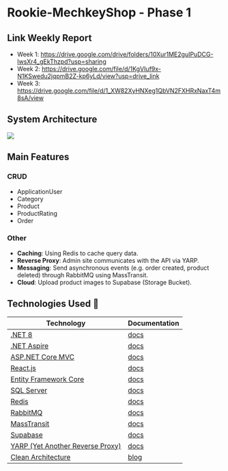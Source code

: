 # Rookie-MechkeyShop - Phase 1

## Link Weekly Report
-   Week 1: https://drive.google.com/drive/folders/10Xur1ME2guIPuDCG-lwsXr4_gEkThzpd?usp=sharing
-   Week 2: https://drive.google.com/file/d/1KgVIuf9x-N1KSwedu2jqpmB2Z-kp6yLd/view?usp=drive_link
-   Week 3: https://drive.google.com/file/d/1_XW82XyHNXeg1QbVN2FXHRxNaxT4m8sA/view

## System Architecture
<div>
  <img src="https://bsnnwuphmgsqfpvlqdwn.supabase.co/storage/v1/object/public/assets//MechKeyShop-Architecture.png" />
</div>

## Main Features
### CRUD
- ApplicationUser
- Category
- Product
- ProductRating
- Order
### Other
- **Caching**: Using Redis to cache query data.
- **Reverse Proxy**: Admin site communicates with the API via YARP.
- **Messaging**: Send asynchronous events (e.g. order created, product deleted) through RabbitMQ using MassTransit.
- **Cloud**: Upload product images to Supabase (Storage Bucket).
## Technologies Used 🧰

| Technology                   | Documentation |
|-----------------------------|----------------|
| [.NET 8](https://learn.microsoft.com/en-us/dotnet/) |  [docs](https://learn.microsoft.com/en-us/dotnet/) |
| [.NET Aspire](https://learn.microsoft.com/en-us/dotnet/aspire/) |  [docs](https://learn.microsoft.com/en-us/dotnet/aspire/) |
| [ASP.NET Core MVC](https://learn.microsoft.com/en-us/aspnet/core/mvc/)| [docs](https://learn.microsoft.com/en-us/aspnet/core/mvc/) |
| [React.js](https://reactjs.org/docs/getting-started.html) | [docs](https://reactjs.org/docs/getting-started.html) |
| [Entity Framework Core](https://learn.microsoft.com/en-us/ef/core/) | [docs](https://learn.microsoft.com/en-us/ef/core/) |
| [SQL Server](https://learn.microsoft.com/en-us/sql/sql-server/)  | [docs](https://learn.microsoft.com/en-us/sql/sql-server/) |
| [Redis](https://redis.io/docs/) | [docs](https://redis.io/docs/) |
| [RabbitMQ](https://www.rabbitmq.com/documentation.html) | [docs](https://www.rabbitmq.com/documentation.html) |
| [MassTransit](https://masstransit.io/documentation/)  | [docs](https://masstransit.io/documentation/) |
| [Supabase](https://supabase.com/docs) | [docs](https://supabase.com/docs) |
| [YARP (Yet Another Reverse Proxy)](https://learn.microsoft.com/en-us/aspnet/core/fundamentals/reverse-proxy) | [docs](https://learn.microsoft.com/en-us/aspnet/core/fundamentals/reverse-proxy) |
| [Clean Architecture](https://jasontaylor.dev/clean-architecture-getting-started/) | [blog](https://jasontaylor.dev/clean-architecture-getting-started/) |


